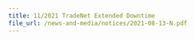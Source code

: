 ```yaml
---
title: 11/2021 TradeNet Extended Downtime
file_url: /news-and-media/notices/2021-08-13-N.pdf
---
```

